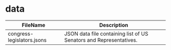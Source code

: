 
# data

FileName      | Description
------------- | -------------  
congress-legislators.jsons | JSON data file containing list of US Senators and Representatives.









